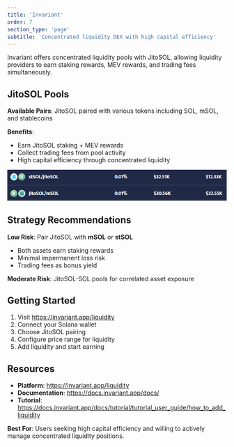 ```yaml
---
title: 'Invariant'
order: 7
section_type: 'page'
subtitle: 'Concentrated liquidity DEX with high capital efficiency'
---
```


Invariant offers concentrated liquidity pools with JitoSOL, allowing liquidity providers to earn staking rewards, MEV rewards, and trading fees simultaneously.

## JitoSOL Pools

**Available Pairs**: JitoSOL paired with various tokens including SOL, mSOL, and stablecoins

**Benefits**:
- Earn JitoSOL staking + MEV rewards
- Collect trading fees from pool activity
- High capital efficiency through concentrated liquidity

![invariant](/shared/images/jitosol/invariant.png)

## Strategy Recommendations

**Low Risk**: Pair JitoSOL with **mSOL** or **stSOL**
- Both assets earn staking rewards
- Minimal impermanent loss risk
- Trading fees as bonus yield

**Moderate Risk**: JitoSOL-SOL pools for correlated asset exposure

## Getting Started

1. Visit <https://invariant.app/liquidity>
2. Connect your Solana wallet
3. Choose JitoSOL pairing
4. Configure price range for liquidity
5. Add liquidity and start earning

## Resources

- **Platform**: <https://invariant.app/liquidity>
- **Documentation**: <https://docs.invariant.app/docs/>
- **Tutorial**: <https://docs.invariant.app/docs/tutorial/tutorial_user_guide/how_to_add_liquidity>

**Best For**: Users seeking high capital efficiency and willing to actively manage concentrated liquidity positions.